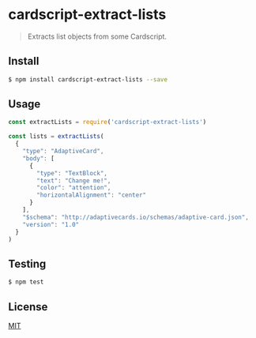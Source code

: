 # cardscript-extract-lists

> Extracts list objects from some Cardscript.

## <a name="install"></a>Install
```bash
$ npm install cardscript-extract-lists --save
```

## <a name="usage"></a>Usage

```javascript
const extractLists = require('cardscript-extract-lists')

const lists = extractLists(
  {
    "type": "AdaptiveCard",
    "body": [
      {
        "type": "TextBlock",
        "text": "Change me!",
        "color": "attention",
        "horizontalAlignment": "center"
      }
    ],
    "$schema": "http://adaptivecards.io/schemas/adaptive-card.json",
    "version": "1.0"
  }
)

```

## <a name="test"></a>Testing

```bash
$ npm test
```

## <a name="license"></a>License
[MIT](https://github.com/wmfs/cardscript/blob/master/LICENSE)
